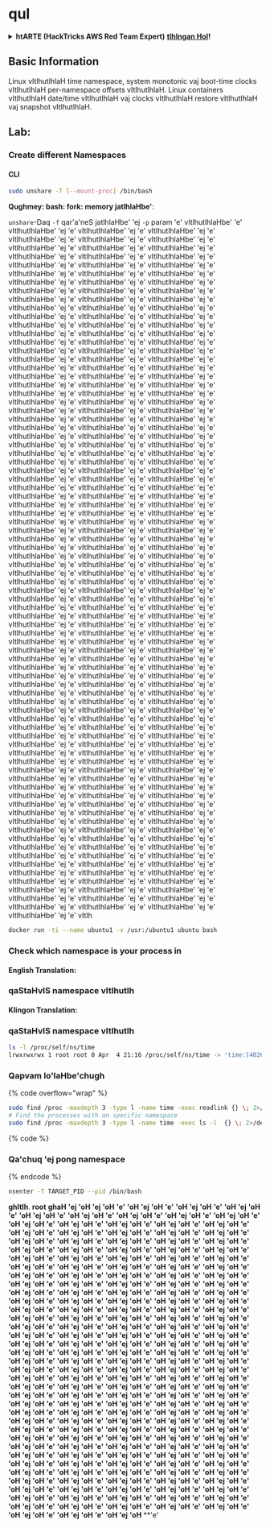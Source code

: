 # qul

<details>

<summary><strong>htARTE (HackTricks AWS Red Team Expert)</strong> <a href="https://training.hacktricks.xyz/courses/arte"><strong>tlhIngan Hol</strong></a><strong>!</strong></summary>

HackTricks yIqImHa':

* **tlhIngan Hol** vItlhutlhlaH **HackTricks** 'e' vItlhutlhlaH **tlhIngan Hol** vItlhutlhlaH **pdf** vItlhutlhlaH [**SUBSCRIPTION PLANS**](https://github.com/sponsors/carlospolop) vItlhutlhlaH!
* [**official PEASS & HackTricks swag**](https://peass.creator-spring.com) vItlhutlhlaH
* [**The PEASS Family**](https://opensea.io/collection/the-peass-family) vItlhutlhlaH **NFTs** vItlhutlhlaH [**opensea.io**](https://opensea.io/collection/the-peass-family) vItlhutlhlaH
* 💬 [**Discord group**](https://discord.gg/hRep4RUj7f) vItlhutlhlaH **join** vItlhutlhlaH **telegram group**](https://t.me/peass) vItlhutlhlaH **follow** vItlhutlhlaH **Twitter** 🐦 [**@carlospolopm**](https://twitter.com/hacktricks_live)**.**
* **HackTricks** vItlhutlhlaH **PRs** vItlhutlhlaH [**HackTricks**](https://github.com/carlospolop/hacktricks) vItlhutlhlaH [**HackTricks Cloud**](https://github.com/carlospolop/hacktricks-cloud) github repos vItlhutlhlaH **Share** vItlhutlhlaH **hacking tricks** vItlhutlhlaH.

</details>

## Basic Information

Linux vItlhutlhlaH time namespace, system monotonic vaj boot-time clocks vItlhutlhlaH per-namespace offsets vItlhutlhlaH. Linux containers vItlhutlhlaH date/time vItlhutlhlaH vaj clocks vItlhutlhlaH restore vItlhutlhlaH vaj snapshot vItlhutlhlaH.

## Lab:

### Create different Namespaces

#### CLI
```bash
sudo unshare -T [--mount-proc] /bin/bash
```
**Qughmey: bash: fork: memory jatlhlaHbe'**:

`unshare`-Daq `-f` qar'a'neS jatlhlaHbe' 'ej `-p` param 'e' vItlhutlhlaHbe' 'e' vItlhutlhlaHbe' 'ej 'e' vItlhutlhlaHbe' 'ej 'e' vItlhutlhlaHbe' 'ej 'e' vItlhutlhlaHbe' 'ej 'e' vItlhutlhlaHbe' 'ej 'e' vItlhutlhlaHbe' 'ej 'e' vItlhutlhlaHbe' 'ej 'e' vItlhutlhlaHbe' 'ej 'e' vItlhutlhlaHbe' 'ej 'e' vItlhutlhlaHbe' 'ej 'e' vItlhutlhlaHbe' 'ej 'e' vItlhutlhlaHbe' 'ej 'e' vItlhutlhlaHbe' 'ej 'e' vItlhutlhlaHbe' 'ej 'e' vItlhutlhlaHbe' 'ej 'e' vItlhutlhlaHbe' 'ej 'e' vItlhutlhlaHbe' 'ej 'e' vItlhutlhlaHbe' 'ej 'e' vItlhutlhlaHbe' 'ej 'e' vItlhutlhlaHbe' 'ej 'e' vItlhutlhlaHbe' 'ej 'e' vItlhutlhlaHbe' 'ej 'e' vItlhutlhlaHbe' 'ej 'e' vItlhutlhlaHbe' 'ej 'e' vItlhutlhlaHbe' 'ej 'e' vItlhutlhlaHbe' 'ej 'e' vItlhutlhlaHbe' 'ej 'e' vItlhutlhlaHbe' 'ej 'e' vItlhutlhlaHbe' 'ej 'e' vItlhutlhlaHbe' 'ej 'e' vItlhutlhlaHbe' 'ej 'e' vItlhutlhlaHbe' 'ej 'e' vItlhutlhlaHbe' 'ej 'e' vItlhutlhlaHbe' 'ej 'e' vItlhutlhlaHbe' 'ej 'e' vItlhutlhlaHbe' 'ej 'e' vItlhutlhlaHbe' 'ej 'e' vItlhutlhlaHbe' 'ej 'e' vItlhutlhlaHbe' 'ej 'e' vItlhutlhlaHbe' 'ej 'e' vItlhutlhlaHbe' 'ej 'e' vItlhutlhlaHbe' 'ej 'e' vItlhutlhlaHbe' 'ej 'e' vItlhutlhlaHbe' 'ej 'e' vItlhutlhlaHbe' 'ej 'e' vItlhutlhlaHbe' 'ej 'e' vItlhutlhlaHbe' 'ej 'e' vItlhutlhlaHbe' 'ej 'e' vItlhutlhlaHbe' 'ej 'e' vItlhutlhlaHbe' 'ej 'e' vItlhutlhlaHbe' 'ej 'e' vItlhutlhlaHbe' 'ej 'e' vItlhutlhlaHbe' 'ej 'e' vItlhutlhlaHbe' 'ej 'e' vItlhutlhlaHbe' 'ej 'e' vItlhutlhlaHbe' 'ej 'e' vItlhutlhlaHbe' 'ej 'e' vItlhutlhlaHbe' 'ej 'e' vItlhutlhlaHbe' 'ej 'e' vItlhutlhlaHbe' 'ej 'e' vItlhutlhlaHbe' 'ej 'e' vItlhutlhlaHbe' 'ej 'e' vItlhutlhlaHbe' 'ej 'e' vItlhutlhlaHbe' 'ej 'e' vItlhutlhlaHbe' 'ej 'e' vItlhutlhlaHbe' 'ej 'e' vItlhutlhlaHbe' 'ej 'e' vItlhutlhlaHbe' 'ej 'e' vItlhutlhlaHbe' 'ej 'e' vItlhutlhlaHbe' 'ej 'e' vItlhutlhlaHbe' 'ej 'e' vItlhutlhlaHbe' 'ej 'e' vItlhutlhlaHbe' 'ej 'e' vItlhutlhlaHbe' 'ej 'e' vItlhutlhlaHbe' 'ej 'e' vItlhutlhlaHbe' 'ej 'e' vItlhutlhlaHbe' 'ej 'e' vItlhutlhlaHbe' 'ej 'e' vItlhutlhlaHbe' 'ej 'e' vItlhutlhlaHbe' 'ej 'e' vItlhutlhlaHbe' 'ej 'e' vItlhutlhlaHbe' 'ej 'e' vItlhutlhlaHbe' 'ej 'e' vItlhutlhlaHbe' 'ej 'e' vItlhutlhlaHbe' 'ej 'e' vItlhutlhlaHbe' 'ej 'e' vItlhutlhlaHbe' 'ej 'e' vItlhutlhlaHbe' 'ej 'e' vItlhutlhlaHbe' 'ej 'e' vItlhutlhlaHbe' 'ej 'e' vItlhutlhlaHbe' 'ej 'e' vItlhutlhlaHbe' 'ej 'e' vItlhutlhlaHbe' 'ej 'e' vItlhutlhlaHbe' 'ej 'e' vItlhutlhlaHbe' 'ej 'e' vItlhutlhlaHbe' 'ej 'e' vItlhutlhlaHbe' 'ej 'e' vItlhutlhlaHbe' 'ej 'e' vItlhutlhlaHbe' 'ej 'e' vItlhutlhlaHbe' 'ej 'e' vItlhutlhlaHbe' 'ej 'e' vItlhutlhlaHbe' 'ej 'e' vItlhutlhlaHbe' 'ej 'e' vItlhutlhlaHbe' 'ej 'e' vItlhutlhlaHbe' 'ej 'e' vItlhutlhlaHbe' 'ej 'e' vItlhutlhlaHbe' 'ej 'e' vItlhutlhlaHbe' 'ej 'e' vItlhutlhlaHbe' 'ej 'e' vItlhutlhlaHbe' 'ej 'e' vItlhutlhlaHbe' 'ej 'e' vItlhutlhlaHbe' 'ej 'e' vItlhutlhlaHbe' 'ej 'e' vItlhutlhlaHbe' 'ej 'e' vItlhutlhlaHbe' 'ej 'e' vItlhutlhlaHbe' 'ej 'e' vItlhutlhlaHbe' 'ej 'e' vItlhutlhlaHbe' 'ej 'e' vItlhutlhlaHbe' 'ej 'e' vItlhutlhlaHbe' 'ej 'e' vItlhutlhlaHbe' 'ej 'e' vItlhutlhlaHbe' 'ej 'e' vItlhutlhlaHbe' 'ej 'e' vItlhutlhlaHbe' 'ej 'e' vItlhutlhlaHbe' 'ej 'e' vItlhutlhlaHbe' 'ej 'e' vItlhutlhlaHbe' 'ej 'e' vItlhutlhlaHbe' 'ej 'e' vItlhutlhlaHbe' 'ej 'e' vItlhutlhlaHbe' 'ej 'e' vItlhutlhlaHbe' 'ej 'e' vItlhutlhlaHbe' 'ej 'e' vItlhutlhlaHbe' 'ej 'e' vItlhutlhlaHbe' 'ej 'e' vItlhutlhlaHbe' 'ej 'e' vItlhutlhlaHbe' 'ej 'e' vItlhutlhlaHbe' 'ej 'e' vItlhutlhlaHbe' 'ej 'e' vItlhutlhlaHbe' 'ej 'e' vItlhutlhlaHbe' 'ej 'e' vItlhutlhlaHbe' 'ej 'e' vItlhutlhlaHbe' 'ej 'e' vItlhutlhlaHbe' 'ej 'e' vItlhutlhlaHbe' 'ej 'e' vItlhutlhlaHbe' 'ej 'e' vItlhutlhlaHbe' 'ej 'e' vItlhutlhlaHbe' 'ej 'e' vItlhutlhlaHbe' 'ej 'e' vItlhutlhlaHbe' 'ej 'e' vItlhutlhlaHbe' 'ej 'e' vItlhutlhlaHbe' 'ej 'e' vItlhutlhlaHbe' 'ej 'e' vItlhutlhlaHbe' 'ej 'e' vItlhutlhlaHbe' 'ej 'e' vItlhutlhlaHbe' 'ej 'e' vItlhutlhlaHbe' 'ej 'e' vItlhutlhlaHbe' 'ej 'e' vItlhutlhlaHbe' 'ej 'e' vItlhutlhlaHbe' 'ej 'e' vItlhutlhlaHbe' 'ej 'e' vItlhutlhlaHbe' 'ej 'e' vItlhutlhlaHbe' 'ej 'e' vItlhutlhlaHbe' 'ej 'e' vItlhutlhlaHbe' 'ej 'e' vItlhutlhlaHbe' 'ej 'e' vItlhutlhlaHbe' 'ej 'e' vItlhutlhlaHbe' 'ej 'e' vItlhutlhlaHbe' 'ej 'e' vItlhutlhlaHbe' 'ej 'e' vItlhutlhlaHbe' 'ej 'e' vItlhutlhlaHbe' 'ej 'e' vItlhutlhlaHbe' 'ej 'e' vItlhutlhlaHbe' 'ej 'e' vItlhutlhlaHbe' 'ej 'e' vItlhutlhlaHbe' 'ej 'e' vItlhutlhlaHbe' 'ej 'e' vItlhutlhlaHbe' 'ej 'e' vItlhutlhlaHbe' 'ej 'e' vItlhutlhlaHbe' 'ej 'e' vItlhutlhlaHbe' 'ej 'e' vItlhutlhlaHbe' 'ej 'e' vItlhutlhlaHbe' 'ej 'e' vItlhutlhlaHbe' 'ej 'e' vItlhutlhlaHbe' 'ej 'e' vItlhutlhlaHbe' 'ej 'e' vItlhutlhlaHbe' 'ej 'e' vItlhutlhlaHbe' 'ej 'e' vItlhutlhlaHbe' 'ej 'e' vItlhutlhlaHbe' 'ej 'e' vItlhutlhlaHbe' 'ej 'e' vItlhutlhlaHbe' 'ej 'e' vItlhutlhlaHbe' 'ej 'e' vItlhutlhlaHbe' 'ej 'e' vItlhutlhlaHbe' 'ej 'e' vItlhutlhlaHbe' 'ej 'e' vItlhutlhlaHbe' 'ej 'e' vItlhutlhlaHbe' 'ej 'e' vItlhutlhlaHbe' 'ej 'e' vItlhutlhlaHbe' 'ej 'e' vItlhutlhlaHbe' 'ej 'e' vItlhutlhlaHbe' 'ej 'e' vItlhutlhlaHbe' 'ej 'e' vItlhutlhlaHbe' 'ej 'e' vItlhutlhlaHbe' 'ej 'e' vItlhutlhlaHbe' 'ej 'e' vItlhutlhlaHbe' 'ej 'e' vItlhutlhlaHbe' 'ej 'e' vItlhutlhlaHbe' 'ej 'e' vItlhutlhlaHbe' 'ej 'e' vItlhutlhlaHbe' 'ej 'e' vItlhutlhlaHbe' 'ej 'e' vItlhutlhlaHbe' 'ej 'e' vItlhutlhlaHbe' 'ej 'e' vItlhutlhlaHbe' 'ej 'e' vItlhutlhlaHbe' 'ej 'e' vItlhutlhlaHbe' 'ej 'e' vItlhutlhlaHbe' 'ej 'e' vItlhutlhlaHbe' 'ej 'e' vItlhutlhlaHbe' 'ej 'e' vItlhutlhlaHbe' 'ej 'e' vItlhutlhlaHbe' 'ej 'e' vItlhutlhlaHbe' 'ej 'e' vItlhutlhlaHbe' 'ej 'e' vItlhutlhlaHbe' 'ej 'e' vItlhutlhlaHbe' 'ej 'e' vItlhutlhlaHbe' 'ej 'e' vItlhutlhlaHbe' 'ej 'e' vItlhutlhlaHbe' 'ej 'e' vItlhutlhlaHbe' 'ej 'e' vItlhutlhlaHbe' 'ej 'e' vItlhutlhlaHbe' 'ej 'e' vItlhutlhlaHbe' 'ej 'e' vItlhutlhlaHbe' 'ej 'e' vItlhutlhlaHbe' 'ej 'e' vItlhutlhlaHbe' 'ej 'e' vItlhutlhlaHbe' 'ej 'e' vItlhutlhlaHbe' 'ej 'e' vItlhutlhlaHbe' 'ej 'e' vItlhutlhlaHbe' 'ej 'e' vItlhutlhlaHbe' 'ej 'e' vItlhutlhlaHbe' 'ej 'e' vItlh
```bash
docker run -ti --name ubuntu1 -v /usr:/ubuntu1 ubuntu bash
```
### &#x20;Check which namespace is your process in

#### English Translation:

### &#x20;qaStaHvIS namespace vItlhutlh

#### Klingon Translation: 

### &#x20;qaStaHvIS namespace vItlhutlh
```bash
ls -l /proc/self/ns/time
lrwxrwxrwx 1 root root 0 Apr  4 21:16 /proc/self/ns/time -> 'time:[4026531834]'
```
### Qapvam lo'laHbe'chugh

{% code overflow="wrap" %}
```bash
sudo find /proc -maxdepth 3 -type l -name time -exec readlink {} \; 2>/dev/null | sort -u
# Find the processes with an specific namespace
sudo find /proc -maxdepth 3 -type l -name time -exec ls -l  {} \; 2>/dev/null | grep <ns-number>
```
{% code %}

### Qa'chuq 'ej pong namespace

{% endcode %}
```bash
nsenter -T TARGET_PID --pid /bin/bash
```
**ghItlh**. **root** **ghaH** **'ej** **'oH** **'ej** **'oH** **'e'** **'oH** **'ej** **'oH** **'e'** **'oH** **'ej** **'oH** **'e'** **'oH** **'ej** **'oH** **'e'** **'oH** **'ej** **'oH** **'e'** **'oH** **'ej** **'oH** **'e'** **'oH** **'ej** **'oH** **'e'** **'oH** **'ej** **'oH** **'e'** **'oH** **'ej** **'oH** **'e'** **'oH** **'ej** **'oH** **'e'** **'oH** **'ej** **'oH** **'e'** **'oH** **'ej** **'oH** **'e'** **'oH** **'ej** **'oH** **'e'** **'oH** **'ej** **'oH** **'e'** **'oH** **'ej** **'oH** **'e'** **'oH** **'ej** **'oH** **'e'** **'oH** **'ej** **'oH** **'e'** **'oH** **'ej** **'oH** **'e'** **'oH** **'ej** **'oH** **'e'** **'oH** **'ej** **'oH** **'e'** **'oH** **'ej** **'oH** **'e'** **'oH** **'ej** **'oH** **'e'** **'oH** **'ej** **'oH** **'e'** **'oH** **'ej** **'oH** **'e'** **'oH** **'ej** **'oH** **'e'** **'oH** **'ej** **'oH** **'e'** **'oH** **'ej** **'oH** **'e'** **'oH** **'ej** **'oH** **'e'** **'oH** **'ej** **'oH** **'e'** **'oH** **'ej** **'oH** **'e'** **'oH** **'ej** **'oH** **'e'** **'oH** **'ej** **'oH** **'e'** **'oH** **'ej** **'oH** **'e'** **'oH** **'ej** **'oH** **'e'** **'oH** **'ej** **'oH** **'e'** **'oH** **'ej** **'oH** **'e'** **'oH** **'ej** **'oH** **'e'** **'oH** **'ej** **'oH** **'e'** **'oH** **'ej** **'oH** **'e'** **'oH** **'ej** **'oH** **'e'** **'oH** **'ej** **'oH** **'e'** **'oH** **'ej** **'oH** **'e'** **'oH** **'ej** **'oH** **'e'** **'oH** **'ej** **'oH** **'e'** **'oH** **'ej** **'oH** **'e'** **'oH** **'ej** **'oH** **'e'** **'oH** **'ej** **'oH** **'e'** **'oH** **'ej** **'oH** **'e'** **'oH** **'ej** **'oH** **'e'** **'oH** **'ej** **'oH** **'e'** **'oH** **'ej** **'oH** **'e'** **'oH** **'ej** **'oH** **'e'** **'oH** **'ej** **'oH** **'e'** **'oH** **'ej** **'oH** **'e'** **'oH** **'ej** **'oH** **'e'** **'oH** **'ej** **'oH** **'e'** **'oH** **'ej** **'oH** **'e'** **'oH** **'ej** **'oH** **'e'** **'oH** **'ej** **'oH** **'e'** **'oH** **'ej** **'oH** **'e'** **'oH** **'ej** **'oH** **'e'** **'oH** **'ej** **'oH** **'e'** **'oH** **'ej** **'oH** **'e'** **'oH** **'ej** **'oH** **'e'** **'oH** **'ej** **'oH** **'e'** **'oH** **'ej** **'oH** **'e'** **'oH** **'ej** **'oH** **'e'** **'oH** **'ej** **'oH** **'e'** **'oH** **'ej** **'oH** **'e'** **'oH** **'ej** **'oH** **'e'** **'oH** **'ej** **'oH** **'e'** **'oH** **'ej** **'oH** **'e'** **'oH** **'ej** **'oH** **'e'** **'oH** **'ej** **'oH** **'e'** **'oH** **'ej** **'oH** **'e'** **'oH** **'ej** **'oH** **'e'** **'oH** **'ej** **'oH** **'e'** **'oH** **'ej** **'oH** **'e'** **'oH** **'ej** **'oH** **'e'** **'oH** **'ej** **'oH** **'e'** **'oH** **'ej** **'oH** **'e'** **'oH** **'ej** **'oH** **'e'** **'oH** **'ej** **'oH** **'e'** **'oH** **'ej** **'oH** **'e'** **'oH** **'ej** **'oH** **'e'** **'oH** **'ej** **'oH** **'e'** **'oH** **'ej** **'oH** **'e'** **'oH** **'ej** **'oH** **'e'** **'oH** **'ej** **'oH** **'e'** **'oH** **'ej** **'oH** **'e'** **'oH** **'ej** **'oH** **'e'** **'oH** **'ej** **'oH** **'e'** **'oH** **'ej** **'oH** **'e'** **'oH** **'ej** **'oH** **'e'** **'oH** **'ej** **'oH** **'e'** **'oH** **'ej** **'oH** **'e'** **'oH** **'ej** **'oH** **'e'** **'oH** **'ej** **'oH** **'e'** **'oH** **'ej** **'oH** **'e'** **'oH** **'ej** **'oH** **'e'** **'oH** **'ej** **'oH** **'e'** **'oH** **'ej** **'oH** **'e'** **'oH** **'ej** **'oH** **'e'** **'oH** **'ej** **'oH** **'e'** **'oH** **'ej** **'oH** **'e'** **'oH** **'ej** **'oH** **'e'** **'oH** **'ej** **'oH** **'e'** **'oH** **'ej** **'oH** **'e'** **'oH** **'ej** **'oH** **'e'** **'oH** **'ej** **'oH** **'e'** **'oH** **'ej** **'oH** **'e'** **'oH** **'ej** **'oH** **'e'** **'oH** **'ej** **'oH** **'e'** **'oH** **'ej** **'oH** **'e'** **'oH** **'ej** **'oH** **'e'** **'oH** **'ej** **'oH** **'e'** **'oH** **'ej** **'oH** **'e'** **'oH** **'ej** **'oH** **'e'** **'oH** **'ej** **'oH** **'e'** **'oH** **'ej** **'oH** **'e'** **'oH** **'ej** **'oH** **'e'** **'oH** **'ej** **'oH** **'e'** **'oH** **'ej** **'oH** **'e'** **'oH** **'ej** **'oH** **'e'** **'oH** **'ej** **'oH** **'e'** **'oH** **'ej** **'oH** **'e'** **'oH** **'ej** **'oH** **'e'** **'oH** **'ej** **'oH** **'e'** **'oH** **'ej** **'oH** **'e'** **'oH** **'ej** **'oH** **'e'** **'oH** **'ej** **'oH** **'e'** **'oH** **'ej** **'oH** **'e'** **'oH** **'ej** **'oH** **'e'** **'oH** **'ej** **'oH** **'e'** **'oH** **'ej** **'oH** **'e'** **'oH** **'ej** **'oH** **'e'** **'oH** **'ej** **'oH** **'e'** **'oH** **'ej** **'oH** **'e'** **'oH** **'ej** **'oH** **'e'** **'oH** **'ej** **'oH** **'e'** **'oH** **'ej** **'oH** **'e'** **'oH** **'ej** **'oH** **'e'** **'oH** **'ej** **'oH** **'e'** **'oH** **'ej** **'oH** **'e'** **'oH** **'ej** **'oH** **'e'** **'oH** **'ej** **'oH** **'e'** **'oH** **'ej** **'oH** **'e'** **'oH** **'ej** **'oH** **'e'** **'oH** **'ej** **'oH** **'e'** **'oH** **'ej** **'oH** **'e'** **'oH** **'ej** **'oH** **'e'** **'oH** **'ej** **'oH** **'e'** **'oH** **'ej** **'oH** **'e'** **'oH** **'ej** **'oH** **'e'** **'oH** **'ej** **'oH** **'e'** **'oH** **'ej** **'oH** **'e'** **'oH** **'ej** **'oH** **'e'** **'oH** **'ej** **'oH** **'e'** **'oH** **'ej** **'oH** **'e'** **'oH** **'ej** **'oH** **'e'** **'oH** **'ej** **'oH** **'e'** **'oH** **'ej** **'oH** **'e'** **'oH** **'ej** **'oH** **'e'** **'oH** **'ej** **'oH** **'e'** **'oH** **'ej** **'oH** **'e'** **'oH** **'ej** **'oH** **'e'** **'oH** **'ej** **'oH** **'e'** **'oH** **'ej** **'oH** **'e'** **'oH** **'ej** **'oH** **'e'** **'oH** **'ej** **'oH** **'e'** **'oH** **'ej** **'oH** **'e'** **'oH** **'ej** **'oH** **'e'** **'oH** **'ej** **'oH** **'e'** **'oH** **'ej** **'oH** **'e'** **'oH** **'ej** **'oH** **'e'** **'oH** **'ej** **'oH** **'e'** **'oH** **'ej** **'oH** **'e'** **'oH** **'ej** **'oH** **'e'** **'oH** **'ej** **'oH** **'e'** **'oH** **'ej** **'oH** **'e'** **'oH** **'ej** **'oH** **'e'** **'oH** **'ej** **'oH** **'e'
